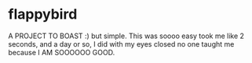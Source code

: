 # flappybird
A PROJECT TO BOAST :) but simple. This was soooo easy took me like 2 seconds, and a day or so, I did with my eyes closed no one taught me 
because I AM SOOOOOO GOOD.
